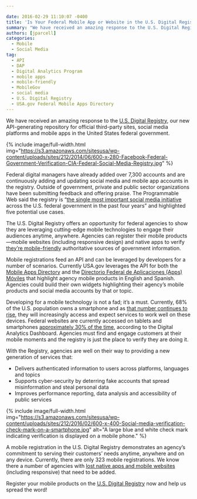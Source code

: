```yaml
---

date: 2016-02-29 11:10:07 -0400
title: 'Is Your Federal Mobile App or Website in the U.S. Digital Registry?'
summary: "We have received an amazing response to the U.S. Digital Registry, our new API-generating repository for official third-party sites, social media platforms and mobile apps in the United States federal government."
authors: [jparcell]
categories:
  - Mobile
  - Social Media
tag:
  - API
  - DAP
  - Digital Analytics Program
  - mobile apps
  - mobile-friendly
  - MobileGov
  - social media
  - U.S. Digital Registry
  - USA.gov Federal Mobile Apps Directory
---
```


We have received an amazing response to the [U.S. Digital Registry](https://www.WHATEVER/services/u-s-digital-registry/), our new API-generating repository for official third-party sites, social media platforms and mobile apps in the United States federal government.


{% include image/full-width.html img="https://s3.amazonaws.com/sitesusa/wp-content/uploads/sites/212/2014/06/600-x-280-Facebook-Federal-Government-Verification-CIA-Federal-Social-Media-Registry.jpg" %}

Federal digital managers have already added over 7,300 accounts and are continuously adding and updating social media and mobile app accounts in the registry. Outside of government, private and public sector organizations have been submitting feedback and offering praise. The Programmable Web said the registry is &#8220;[the single most important social media initiative](http://www.programmableweb.com/news/how-devs-benefit-new-u.s.-government-wide-digital-registry-api/how-to/2016/02/01?utm_content=bufferd570a&utm_medium=social&utm_source=twitter.com&utm_campaign=buffer) across the U.S. federal government in the past four years” and highlighted five potential use cases.

The U.S. Digital Registry offers an opportunity for federal agencies to show they are leveraging cutting-edge mobile technologies to engage their audiences anytime, anywhere. Agencies can register their mobile products—mobile websites (including responsive design) and native apps to verify [they’re mobile-friendly](https://www.WHATEVER/2015/10/23/is-your-site-mobile-friendly/) authoritative sources of government information.

Mobile registrations feed an API and can be leveraged by developers for a number of scenarios. Currently USA.gov leverages the API for both the [Mobile Apps Directory](https://www.usa.gov/mobile-apps) and the [Directorio Federal de Aplicaciones (Apps) Móviles](https://gobierno.usa.gov/apps-moviles) that highlight agency mobile products in English and Spanish. Agencies could build their own widgets highlighting their agency’s mobile products and social media accounts by that or topic.

Developing for a mobile technology is not a fad; it’s a must. Currently, 68% of the U.S. population owns a smartphone and as [that number continues to rise](https://www.WHATEVER/2015/11/17/trends-on-tuesday-smartphone-and-tablet-adoption-grows-while-other-digital-devices-slump/), they will increasingly access and expect services to work well on these devices. Federal websites are currently accessed on tablets and smartphones [approximately 30% of the time](https://www.WHATEVER/2015/10/21/gov-analytics-breakdown-2-mobile-is-bigger-than-ever/), according to the Digital Analytics Dashboard. Agencies must find and engage customers at their mobile moments and the registry is just the place to verify they are doing it.

With the Registry, agencies are well on their way to providing a new generation of services that:

  * Delivers authenticated information to users across platforms, languages and topics
  * Supports cyber-security by deterring fake accounts that spread misinformation and steal personal data
  * Improves performance reporting, data analysis and accessibility of public services


{% include image/full-width.html img="https://s3.amazonaws.com/sitesusa/wp-content/uploads/sites/212/2016/02/600-x-400-Social-media-verification-check-mark-on-a-smartphone.jpg" alt="A large blue and white check mark indicating verification is displayed on a mobile phone." %}

A mobile registration in the U.S. Digital Registry demonstrates an agency’s commitment to serving their customers’ needs anytime, anywhere and on any device. Currently, there are only 323 mobile registrations. We know there a number of agencies with [lost native apps and mobile websites](https://www.WHATEVER/2015/09/10/day-100-the-great-federal-mobile-product-hunt/) (including responsive) that need to be added.

Register your mobile products on the [U.S. Digital Registry](https://www.WHATEVER/services/u-s-digital-registry/) now and help us spread the word!
